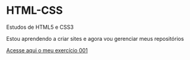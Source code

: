 # HTML-CSS
 Estudos de HTML5 e CSS3

 Estou aprendendo a criar sites e agora vou gerenciar meus repositórios

 <a href="https://brayan-lima.github.io/HTML-CSS/Exercicios">Acesse aqui o meu exercício 001</a>
